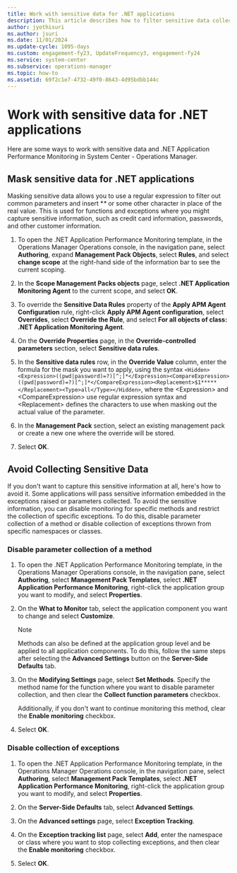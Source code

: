 ```yaml
---
title: Work with sensitive data for .NET applications
description: This article describes how to filter sensitive data collected by Application Performance Monitoring.
author: jyothisuri
ms.author: jsuri
ms.date: 11/01/2024
ms.update-cycle: 1095-days
ms.custom: engagement-fy23, UpdateFrequency3, engagement-fy24
ms.service: system-center
ms.subservice: operations-manager
ms.topic: how-to
ms.assetid: 69f2c1e7-4732-49f0-8643-4d95bdbb144c
---
```


# Work with sensitive data for .NET applications

Here are some ways to work with sensitive data and .NET Application Performance Monitoring in System Center - Operations Manager.  

## Mask sensitive data for .NET applications

Masking sensitive data allows you to use a regular expression to filter out common parameters and insert \**\** or some other character in place of the real value. This is used for functions and exceptions where you might capture sensitive information, such as credit card information, passwords, and other customer information.  

1. To open the .NET Application Performance Monitoring template, in the Operations Manager Operations console, in the navigation pane, select **Authoring**, expand **Management Pack Objects**, select **Rules**, and select **change scope** at the right-hand side of the information bar to see the current scoping.  

2. In the **Scope Management Packs objects** page, select **.NET Application Monitoring Agent** to the current scope, and select **OK**.  

3. To override the **Sensitive Data Rules** property of the **Apply APM Agent Configuration** rule, right-click **Apply APM Agent configuration**, select **Overrides**, select **Override the Rule**, and select **For all objects of class: .NET Application Monitoring Agent**.  

4. On the **Override Properties** page, in the **Override-controlled parameters** section, select **Sensitive data rules**.  

5. In the **Sensitive data rules** row, in the **Override Value** column, enter the formula for the mask you want to apply, using the syntax `<Hidden><Expression>((pwd|password)=?)[^;]*</Expression><CompareExpression>((pwd|password)=?)[^;]*</CompareExpression><Replacement>$1*****</Replacement><Type>all</Type></Hidden>`, where the \<Expression\> and \<CompareExpression\> use regular expression syntax and \<Replacement\> defines the characters to use when masking out the actual value of the parameter.  

6. In the **Management Pack** section, select an existing management pack or create a new one where the override will be stored.  

7. Select **OK**.  

## Avoid Collecting Sensitive Data

If you don't want to capture this sensitive information at all, here's how to avoid it. Some applications will pass sensitive information embedded in the exceptions raised or parameters collected. To avoid the sensitive information, you can disable monitoring for specific methods and restrict the collection of specific exceptions. To do this, disable parameter collection of a method or disable collection of exceptions thrown from specific namespaces or classes.  

### Disable parameter collection of a method  

1. To open the .NET Application Performance Monitoring template, in the Operations Manager Operations console, in the navigation pane, select **Authoring**, select **Management Pack Templates**, select **.NET Application Performance Monitoring**, right-click the application group you want to modify, and select **Properties**.  

2. On the **What to Monitor** tab, select the application component you want to change and select **Customize**.  

    > [!NOTE]  
    > Methods can also be defined at the application group level and be applied to all application components. To do this, follow the same steps after selecting the **Advanced Settings** button on the **Server-Side Defaults** tab.  

3. On the **Modifying Settings** page, select **Set Methods**. Specify the method name for the function where you want to disable parameter collection, and then clear the **Collect function parameters** checkbox.  

    Additionally, if you don't want to continue monitoring this method, clear the **Enable monitoring** checkbox.  

4. Select **OK**.  

### Disable collection of exceptions  

1. To open the .NET Application Performance Monitoring template, in the Operations Manager Operations console, in the navigation pane, select **Authoring**, select **Management Pack Templates**, select **.NET Application Performance Monitoring**, right-click the application group you want to modify, and select **Properties**.  

2. On the **Server-Side Defaults** tab, select **Advanced Settings**.  

3. On the **Advanced settings** page, select **Exception Tracking**.  

4. On the **Exception tracking list** page, select **Add**, enter the namespace or class where you want to stop collecting exceptions, and then clear the **Enable monitoring** checkbox.  

5. Select **OK**.  
